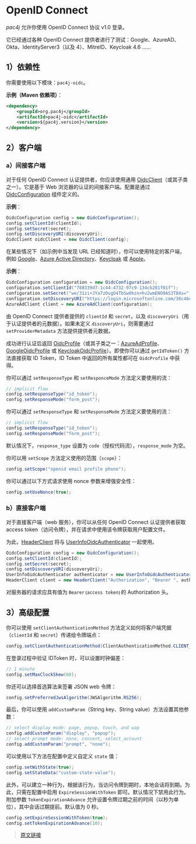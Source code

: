 # OpenID Connect

*pac4j* 允许你使用 OpenID Connect 协议 v1.0 登录。

它已经通过各种 OpenID Connect 提供者进行了测试：Google、AzureAD、Okta、IdentityServer3（以及 4）、MitreID、Keycloak 4.6 ……

## 1）依赖性

你需要使用以下模块：`pac4j-oidc`。

**示例（Maven 依赖项）**：

```xml
<dependency>
    <groupId>org.pac4j</groupId>
    <artifactId>pac4j-oidc</artifactId>
    <version>${pac4j.version}</version>
</dependency>
```

## 2）客户端

### a）间接客户端

对于任何 OpenID Connect 认证提供者，你应该使用通用 [OidcClient](https://github.com/pac4j/pac4j/blob/master/pac4j-oidc/src/main/java/org/pac4j/oidc/client/OidcClient.java)（或其子类之一）。它是基于 Web 浏览器的认证的间接客户端。配置是通过 [OidcConfiguration](https://github.com/pac4j/pac4j/blob/master/pac4j-oidc/src/main/java/org/pac4j/oidc/config/OidcConfiguration.java) 组件定义的。

**示例**：

```java
OidcConfiguration config = new OidcConfiguration();
config.setClientId(clientId);
config.setSecret(secret);
config.setDiscoveryURI(discoveryUri);
OidcClient oidcClient = new OidcClient(config);
```

在某些情况下（如示例中当发现 URL 已经知道时），你可以使用特定的客户端，例如 [Google](https://github.com/pac4j/pac4j/blob/master/pac4j-oidc/src/main/java/org/pac4j/oidc/client/GoogleOidcClient.java)、[Azure Active Directory](https://github.com/pac4j/pac4j/blob/master/pac4j-oidc/src/main/java/org/pac4j/oidc/client/AzureAdClient.java)、[Keycloak](https://github.com/pac4j/pac4j/blob/master/pac4j-oidc/src/main/java/org/pac4j/oidc/client/KeycloakOidcClient.java) 或 [Apple](https://github.com/pac4j/pac4j/blob/master/pac4j-oidc/src/main/java/org/pac4j/oidc/client/AppleClient.java)。

**示例**：

```java
OidcConfiguration configuration = new OidcConfiguration();
configuration.setClientId("788339d7-1c44-4732-97c9-134cb201f01f");
configuration.setSecret("we/31zi+JYa7zOugO4TbSw0hzn+hv2wmENO9AS3T84s=");
configuration.setDiscoveryURI("https://login.microsoftonline.com/38c46e5a-21f0-46e5-940d-3ca06fd1a330/.well-known/openid-configuration");
AzureAdClient client = new AzureAdClient(configuration);
```

由 OpenID Connect 提供者提供的 `clientId` 和 `secret`，以及 `discoveryUri`（用于认证提供者的元数据）。如果未定义 `discoveryUri`，则需要通过 `setProviderMetadata` 方法提供提供者元数据。

成功进行认证后返回 [OidcProfile](https://github.com/pac4j/pac4j/blob/master/pac4j-oidc/src/main/java/org/pac4j/oidc/profile/OidcProfile.java)（或其子类之一：[AzureAdProfile](https://github.com/pac4j/pac4j/blob/master/pac4j-oidc/src/main/java/org/pac4j/oidc/profile/azuread/AzureAdProfile.java)、[GoogleOidcProfile](https://github.com/pac4j/pac4j/blob/master/pac4j-oidc/src/main/java/org/pac4j/oidc/profile/google/GoogleOidcProfile.java) 或 [KeycloakOidcProfile](https://github.com/pac4j/pac4j/blob/master/pac4j-oidc/src/main/java/org/pac4j/oidc/profile/keycloak/KeycloakOidcProfile.java)）。即使你可以通过 `getIdToken()` 方法直接获取 ID Token，ID Token 中返回的所有属性都可在 `OidcProfile` 中获得。

你可以通过 `setResponseType` 和 `setResponceMode` 方法定义要使用的流：

```java
// implicit flow
config.setResponseType("id_token");
config.setResponseMode("form_post");
```

你可以通过 `setResponseType` 和 `setResponseMode` 方法定义要使用的流：

```java
// implicit flow
config.setResponseType("id_token");
config.setResponseMode("form_post");
```

默认情况下，`response_type` 设置为 `code`（授权代码流），`response_mode` 为空。

你可以用 `setScope` 方法定义使用的范围（`scope`）：

```java
config.setScope("openid email profile phone");
```

你可以通过以下方式请求使用 nonce 参数来增强安全性：

```java
config.setUseNonce(true);
```

### b）直接客户端

对于直接客户端（web 服务），你可以从任何 OpenID Connect 认证提供者获取 access token（访问令牌），并在请求中使用该令牌获取用户配置文件。

为此，[HeaderClient](https://github.com/pac4j/pac4j/blob/master/pac4j-http/src/main/java/org/pac4j/http/client/direct/HeaderClient.java) 将与 [UserInfoOidcAuthenticator](https://github.com/pac4j/pac4j/blob/master/pac4j-oidc/src/main/java/org/pac4j/oidc/credentials/authenticator/UserInfoOidcAuthenticator.java) 一起使用。

```java
OidcConfiguration config = new OidcConfiguration();
config.setClientId(clientId);
config.setSecret(secret);
config.setDiscoveryURI(discoveryUri);
UserInfoOidcAuthenticator authenticator = new UserInfoOidcAuthenticator(config);
HeaderClient client = new HeaderClient("Authorization", "Bearer ", authenticator);
```

对服务器的请求应具有值为 `Bearer｛access token｝`的 Authorization 头。

## 3）高级配置

你可以使用 `setClientAuthenticationMethod` 方法定义如何将客户端凭据（`clientId` 和 `secret`）传递给令牌端点：

```java
config.setClientAuthenticationMethod(ClientAuthenticationMethod.CLIENT_SECRET_BASIC);
```

在登录过程中验证 IDToken 时，可以设置时钟偏差：

```java
// 1 minute
config.setMaxClockSkew(60);
```

你还可以选择首选算法来签署 JSON web 令牌：

```java
config.setPreferredJwsAlgorithm(JWSAlgorithm.RS256);
```

最后，你可以使用 `addCustomParam`（String key、String value）方法设置其他参数：

```java
// select display mode: page, popup, touch, and wap
config.addCustomParam("display", "popup");
// select prompt mode: none, consent, select_account
config.addCustomParam("prompt", "none");
```

可以使用以下方法在配置中定义自定义 `state` 值：

```java
config.setWithState(true);
config.setStateData("custom-state-value");
```

此外，可以建立一种行为，根据该行为，当访问令牌到期时，本地会话将到期。为此，只需在配置中启用 `ExpireSessionWithToken` 即可。默认情况下禁用此行为。附加参数 `TokenExpirationAdvance`     允许设置令牌过期之前的时间（以秒为单位），其中会话过期提前。默认值为 0 秒。

```java
config.setExpireSessionWithToken(true);​​​​​
config.setTokenExpirationAdvance(10​​​​​​​​​);
```

> [原文链接](https://www.pac4j.org/5.0.x/docs/clients/openid-connect.html)
